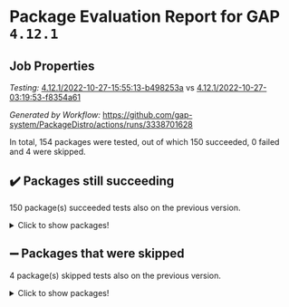 # Package Evaluation Report for GAP `4.12.1`

## Job Properties

*Testing:* [4.12.1/2022-10-27-15:55:13-b498253a](https://github.com/gap-system/PackageDistro/blob/data/reports/4.12.1/2022-10-27-15:55:13-b498253a) vs [4.12.1/2022-10-27-03:19:53-f8354a61](https://github.com/gap-system/PackageDistro/blob/data/reports/4.12.1/2022-10-27-03:19:53-f8354a61)

*Generated by Workflow:* https://github.com/gap-system/PackageDistro/actions/runs/3338701628

In total, 154 packages were tested, out of which 150 succeeded, 0 failed and 4 were skipped.

## :heavy_check_mark: Packages still succeeding

150 package(s) succeeded tests also on the previous version.
<details><summary>Click to show packages!</summary>

- 4ti2interface 2022.09-01 [(success)](https://github.com/gap-system/PackageDistro/actions/runs/3338701628/jobs/5527012498)
- ace 5.6.1 [(success)](https://github.com/gap-system/PackageDistro/actions/runs/3338701628/jobs/5527012700)
- aclib 1.3.2 [(success)](https://github.com/gap-system/PackageDistro/actions/runs/3338701628/jobs/5527012835)
- agt 0.3 [(success)](https://github.com/gap-system/PackageDistro/actions/runs/3338701628/jobs/5527012997)
- alnuth 3.2.1 [(success)](https://github.com/gap-system/PackageDistro/actions/runs/3338701628/jobs/5527013136)
- anupq 3.2.6 [(success)](https://github.com/gap-system/PackageDistro/actions/runs/3338701628/jobs/5527013333)
- atlasrep 2.1.6 [(success)](https://github.com/gap-system/PackageDistro/actions/runs/3338701628/jobs/5527013481)
- autodoc 2022.10.20 [(success)](https://github.com/gap-system/PackageDistro/actions/runs/3338701628/jobs/5527013669)
- automata 1.15 [(success)](https://github.com/gap-system/PackageDistro/actions/runs/3338701628/jobs/5527013852)
- automgrp 1.3.2 [(success)](https://github.com/gap-system/PackageDistro/actions/runs/3338701628/jobs/5527014000)
- autpgrp 1.11 [(success)](https://github.com/gap-system/PackageDistro/actions/runs/3338701628/jobs/5527014151)
- cap 2022.10-08 [(success)](https://github.com/gap-system/PackageDistro/actions/runs/3338701628/jobs/5527014318)
- caratinterface 2.3.4 [(success)](https://github.com/gap-system/PackageDistro/actions/runs/3338701628/jobs/5527014495)
- cddinterface 2022.08.11 [(success)](https://github.com/gap-system/PackageDistro/actions/runs/3338701628/jobs/5527014703)
- circle 1.6.5 [(success)](https://github.com/gap-system/PackageDistro/actions/runs/3338701628/jobs/5527014875)
- classicpres 1.22 [(success)](https://github.com/gap-system/PackageDistro/actions/runs/3338701628/jobs/5527015042)
- cohomolo 1.6.10 [(success)](https://github.com/gap-system/PackageDistro/actions/runs/3338701628/jobs/5527015273)
- congruence 1.2.4 [(success)](https://github.com/gap-system/PackageDistro/actions/runs/3338701628/jobs/5527015449)
- corelg 1.56 [(success)](https://github.com/gap-system/PackageDistro/actions/runs/3338701628/jobs/5527015571)
- crime 1.6 [(success)](https://github.com/gap-system/PackageDistro/actions/runs/3338701628/jobs/5527015747)
- crisp 1.4.5 [(success)](https://github.com/gap-system/PackageDistro/actions/runs/3338701628/jobs/5527015890)
- crypting 0.10.3 [(success)](https://github.com/gap-system/PackageDistro/actions/runs/3338701628/jobs/5527016067)
- cryst 4.1.25 [(success)](https://github.com/gap-system/PackageDistro/actions/runs/3338701628/jobs/5527016267)
- crystcat 1.1.10 [(success)](https://github.com/gap-system/PackageDistro/actions/runs/3338701628/jobs/5527016467)
- ctbllib 1.3.4 [(success)](https://github.com/gap-system/PackageDistro/actions/runs/3338701628/jobs/5527016643)
- cubefree 1.19 [(success)](https://github.com/gap-system/PackageDistro/actions/runs/3338701628/jobs/5527016778)
- curlinterface 2.3.1 [(success)](https://github.com/gap-system/PackageDistro/actions/runs/3338701628/jobs/5527016998)
- cvec 2.7.6 [(success)](https://github.com/gap-system/PackageDistro/actions/runs/3338701628/jobs/5527017169)
- datastructures 0.2.7 [(success)](https://github.com/gap-system/PackageDistro/actions/runs/3338701628/jobs/5527017348)
- deepthought 1.0.6 [(success)](https://github.com/gap-system/PackageDistro/actions/runs/3338701628/jobs/5527017535)
- design 1.7 [(success)](https://github.com/gap-system/PackageDistro/actions/runs/3338701628/jobs/5527017736)
- difsets 2.3.1 [(success)](https://github.com/gap-system/PackageDistro/actions/runs/3338701628/jobs/5527017916)
- digraphs 1.6.0 [(success)](https://github.com/gap-system/PackageDistro/actions/runs/3338701628/jobs/5527018065)
- edim 1.3.6 [(success)](https://github.com/gap-system/PackageDistro/actions/runs/3338701628/jobs/5527018252)
- example 4.3.2 [(success)](https://github.com/gap-system/PackageDistro/actions/runs/3338701628/jobs/5527018397)
- examplesforhomalg 2022.10-01 [(success)](https://github.com/gap-system/PackageDistro/actions/runs/3338701628/jobs/5527018563)
- factint 1.6.3 [(success)](https://github.com/gap-system/PackageDistro/actions/runs/3338701628/jobs/5527018734)
- ferret 1.0.9 [(success)](https://github.com/gap-system/PackageDistro/actions/runs/3338701628/jobs/5527018907)
- fga 1.4.0 [(success)](https://github.com/gap-system/PackageDistro/actions/runs/3338701628/jobs/5527019081)
- fining 1.5.1 [(success)](https://github.com/gap-system/PackageDistro/actions/runs/3338701628/jobs/5527019245)
- float 1.0.3 [(success)](https://github.com/gap-system/PackageDistro/actions/runs/3338701628/jobs/5527019414)
- format 1.4.3 [(success)](https://github.com/gap-system/PackageDistro/actions/runs/3338701628/jobs/5527019567)
- forms 1.2.9 [(success)](https://github.com/gap-system/PackageDistro/actions/runs/3338701628/jobs/5527019747)
- fplsa 1.2.5 [(success)](https://github.com/gap-system/PackageDistro/actions/runs/3338701628/jobs/5527019952)
- fr 2.4.11 [(success)](https://github.com/gap-system/PackageDistro/actions/runs/3338701628/jobs/5527020112)
- francy 1.2.5 [(success)](https://github.com/gap-system/PackageDistro/actions/runs/3338701628/jobs/5527020300)
- fwtree 1.3 [(success)](https://github.com/gap-system/PackageDistro/actions/runs/3338701628/jobs/5527020485)
- gapdoc 1.6.6 [(success)](https://github.com/gap-system/PackageDistro/actions/runs/3338701628/jobs/5527020645)
- gauss 2022.10-01 [(success)](https://github.com/gap-system/PackageDistro/actions/runs/3338701628/jobs/5527020778)
- gaussforhomalg 2022.08-03 [(success)](https://github.com/gap-system/PackageDistro/actions/runs/3338701628/jobs/5527020927)
- gbnp 1.0.5 [(success)](https://github.com/gap-system/PackageDistro/actions/runs/3338701628/jobs/5527021092)
- generalizedmorphismsforcap 2022.09-01 [(success)](https://github.com/gap-system/PackageDistro/actions/runs/3338701628/jobs/5527021217)
- genss 1.6.8 [(success)](https://github.com/gap-system/PackageDistro/actions/runs/3338701628/jobs/5527021320)
- gradedmodules 2022.09-02 [(success)](https://github.com/gap-system/PackageDistro/actions/runs/3338701628/jobs/5527021455)
- gradedringforhomalg 2022.10-01 [(success)](https://github.com/gap-system/PackageDistro/actions/runs/3338701628/jobs/5527021608)
- grape 4.8.5 [(success)](https://github.com/gap-system/PackageDistro/actions/runs/3338701628/jobs/5527021755)
- groupoids 1.71 [(success)](https://github.com/gap-system/PackageDistro/actions/runs/3338701628/jobs/5527021920)
- grpconst 2.6.2 [(success)](https://github.com/gap-system/PackageDistro/actions/runs/3338701628/jobs/5527022060)
- guarana 0.96.3 [(success)](https://github.com/gap-system/PackageDistro/actions/runs/3338701628/jobs/5527022198)
- guava 3.17 [(success)](https://github.com/gap-system/PackageDistro/actions/runs/3338701628/jobs/5527022352)
- hap 1.47 [(success)](https://github.com/gap-system/PackageDistro/actions/runs/3338701628/jobs/5527022502)
- hapcryst 0.1.15 [(success)](https://github.com/gap-system/PackageDistro/actions/runs/3338701628/jobs/5527022669)
- hecke 1.5.3 [(success)](https://github.com/gap-system/PackageDistro/actions/runs/3338701628/jobs/5527022831)
- help 3.5 [(success)](https://github.com/gap-system/PackageDistro/actions/runs/3338701628/jobs/5527023025)
- homalg 2022.08-04 [(success)](https://github.com/gap-system/PackageDistro/actions/runs/3338701628/jobs/5527023217)
- homalgtocas 2022.10-01 [(success)](https://github.com/gap-system/PackageDistro/actions/runs/3338701628/jobs/5527023411)
- idrel 2.44 [(success)](https://github.com/gap-system/PackageDistro/actions/runs/3338701628/jobs/5527023572)
- images 1.3.1 [(success)](https://github.com/gap-system/PackageDistro/actions/runs/3338701628/jobs/5527023728)
- intpic 0.3.0 [(success)](https://github.com/gap-system/PackageDistro/actions/runs/3338701628/jobs/5527023901)
- io 4.8.0 [(success)](https://github.com/gap-system/PackageDistro/actions/runs/3338701628/jobs/5527024086)
- io_forhomalg 2022.09-01 [(success)](https://github.com/gap-system/PackageDistro/actions/runs/3338701628/jobs/5527024287)
- irredsol 1.4.3 [(success)](https://github.com/gap-system/PackageDistro/actions/runs/3338701628/jobs/5527024471)
- json 2.1.1 [(success)](https://github.com/gap-system/PackageDistro/actions/runs/3338701628/jobs/5527024647)
- jupyterkernel 1.4.1 [(success)](https://github.com/gap-system/PackageDistro/actions/runs/3338701628/jobs/5527024844)
- jupyterviz 1.5.6 [(success)](https://github.com/gap-system/PackageDistro/actions/runs/3338701628/jobs/5527025054)
- kan 1.34 [(success)](https://github.com/gap-system/PackageDistro/actions/runs/3338701628/jobs/5527025242)
- kbmag 1.5.10 [(success)](https://github.com/gap-system/PackageDistro/actions/runs/3338701628/jobs/5527025401)
- laguna 3.9.5 [(success)](https://github.com/gap-system/PackageDistro/actions/runs/3338701628/jobs/5527025544)
- liealgdb 2.2.1 [(success)](https://github.com/gap-system/PackageDistro/actions/runs/3338701628/jobs/5527025691)
- liepring 2.8 [(success)](https://github.com/gap-system/PackageDistro/actions/runs/3338701628/jobs/5527025850)
- liering 2.4.2 [(success)](https://github.com/gap-system/PackageDistro/actions/runs/3338701628/jobs/5527026028)
- linearalgebraforcap 2022.10-04 [(success)](https://github.com/gap-system/PackageDistro/actions/runs/3338701628/jobs/5527026179)
- localizeringforhomalg 2022.09-01 [(success)](https://github.com/gap-system/PackageDistro/actions/runs/3338701628/jobs/5527026360)
- loops 3.4.2 [(success)](https://github.com/gap-system/PackageDistro/actions/runs/3338701628/jobs/5527026532)
- lpres 1.0.3 [(success)](https://github.com/gap-system/PackageDistro/actions/runs/3338701628/jobs/5527026706)
- majoranaalgebras 1.5 [(success)](https://github.com/gap-system/PackageDistro/actions/runs/3338701628/jobs/5527026884)
- mapclass 1.4.6 [(success)](https://github.com/gap-system/PackageDistro/actions/runs/3338701628/jobs/5527027075)
- matgrp 0.70 [(success)](https://github.com/gap-system/PackageDistro/actions/runs/3338701628/jobs/5527027269)
- matricesforhomalg 2022.10-06 [(success)](https://github.com/gap-system/PackageDistro/actions/runs/3338701628/jobs/5527027434)
- modisom 2.5.3 [(success)](https://github.com/gap-system/PackageDistro/actions/runs/3338701628/jobs/5527027616)
- modulepresentationsforcap 2022.10-04 [(success)](https://github.com/gap-system/PackageDistro/actions/runs/3338701628/jobs/5527027761)
- modules 2022.09-01 [(success)](https://github.com/gap-system/PackageDistro/actions/runs/3338701628/jobs/5527027932)
- monoidalcategories 2022.10-01 [(success)](https://github.com/gap-system/PackageDistro/actions/runs/3338701628/jobs/5527028138)
- nconvex 2022.09-01 [(success)](https://github.com/gap-system/PackageDistro/actions/runs/3338701628/jobs/5527028297)
- nilmat 1.4.2 [(success)](https://github.com/gap-system/PackageDistro/actions/runs/3338701628/jobs/5527028430)
- nock 1.5 [(success)](https://github.com/gap-system/PackageDistro/actions/runs/3338701628/jobs/5527028606)
- normalizinterface 1.3.4 [(success)](https://github.com/gap-system/PackageDistro/actions/runs/3338701628/jobs/5527028807)
- nq 2.5.9 [(success)](https://github.com/gap-system/PackageDistro/actions/runs/3338701628/jobs/5527028952)
- numericalsgps 1.3.1 [(success)](https://github.com/gap-system/PackageDistro/actions/runs/3338701628/jobs/5527029130)
- openmath 11.5.1 [(success)](https://github.com/gap-system/PackageDistro/actions/runs/3338701628/jobs/5527029292)
- orb 4.9.0 [(success)](https://github.com/gap-system/PackageDistro/actions/runs/3338701628/jobs/5527029436)
- packagemanager 1.3.2 [(success)](https://github.com/gap-system/PackageDistro/actions/runs/3338701628/jobs/5527029586)
- patternclass 2.4.3 [(success)](https://github.com/gap-system/PackageDistro/actions/runs/3338701628/jobs/5527029727)
- permut 2.0.4 [(success)](https://github.com/gap-system/PackageDistro/actions/runs/3338701628/jobs/5527029860)
- polenta 1.3.10 [(success)](https://github.com/gap-system/PackageDistro/actions/runs/3338701628/jobs/5527029952)
- polymaking 0.8.6 [(success)](https://github.com/gap-system/PackageDistro/actions/runs/3338701628/jobs/5527030075)
- primgrp 3.4.2 [(success)](https://github.com/gap-system/PackageDistro/actions/runs/3338701628/jobs/5527030212)
- profiling 2.5.1 [(success)](https://github.com/gap-system/PackageDistro/actions/runs/3338701628/jobs/5527030323)
- qpa 1.34 [(success)](https://github.com/gap-system/PackageDistro/actions/runs/3338701628/jobs/5527030474)
- quagroup 1.8.3 [(success)](https://github.com/gap-system/PackageDistro/actions/runs/3338701628/jobs/5527030611)
- radiroot 2.9 [(success)](https://github.com/gap-system/PackageDistro/actions/runs/3338701628/jobs/5527030700)
- rcwa 4.7.0 [(success)](https://github.com/gap-system/PackageDistro/actions/runs/3338701628/jobs/5527030818)
- rds 1.8 [(success)](https://github.com/gap-system/PackageDistro/actions/runs/3338701628/jobs/5527030957)
- recog 1.4.2 [(success)](https://github.com/gap-system/PackageDistro/actions/runs/3338701628/jobs/5527031081)
- repndecomp 1.2.1 [(success)](https://github.com/gap-system/PackageDistro/actions/runs/3338701628/jobs/5527031218)
- repsn 3.1.0 [(success)](https://github.com/gap-system/PackageDistro/actions/runs/3338701628/jobs/5527031336)
- resclasses 4.7.3 [(success)](https://github.com/gap-system/PackageDistro/actions/runs/3338701628/jobs/5527031460)
- ringsforhomalg 2022.10-02 [(success)](https://github.com/gap-system/PackageDistro/actions/runs/3338701628/jobs/5527031585)
- sco 2022.09-01 [(success)](https://github.com/gap-system/PackageDistro/actions/runs/3338701628/jobs/5527031701)
- scscp 2.3.1 [(success)](https://github.com/gap-system/PackageDistro/actions/runs/3338701628/jobs/5527031827)
- semigroups 5.0.2 [(success)](https://github.com/gap-system/PackageDistro/actions/runs/3338701628/jobs/5527031942)
- sglppow 2.2 [(success)](https://github.com/gap-system/PackageDistro/actions/runs/3338701628/jobs/5527032062)
- sgpviz 0.999.5 [(success)](https://github.com/gap-system/PackageDistro/actions/runs/3338701628/jobs/5527032182)
- simpcomp 2.1.14 [(success)](https://github.com/gap-system/PackageDistro/actions/runs/3338701628/jobs/5527032325)
- singular 2022.09.23 [(success)](https://github.com/gap-system/PackageDistro/actions/runs/3338701628/jobs/5527032518)
- sla 1.5.3 [(success)](https://github.com/gap-system/PackageDistro/actions/runs/3338701628/jobs/5527032654)
- smallgrp 1.5 [(success)](https://github.com/gap-system/PackageDistro/actions/runs/3338701628/jobs/5527032819)
- smallsemi 0.6.13 [(success)](https://github.com/gap-system/PackageDistro/actions/runs/3338701628/jobs/5527032952)
- sonata 2.9.5 [(success)](https://github.com/gap-system/PackageDistro/actions/runs/3338701628/jobs/5527033122)
- sophus 1.27 [(success)](https://github.com/gap-system/PackageDistro/actions/runs/3338701628/jobs/5527033245)
- spinsym 1.5.2 [(success)](https://github.com/gap-system/PackageDistro/actions/runs/3338701628/jobs/5527033390)
- standardff 0.9.4 [(success)](https://github.com/gap-system/PackageDistro/actions/runs/3338701628/jobs/5527033550)
- symbcompcc 1.3.2 [(success)](https://github.com/gap-system/PackageDistro/actions/runs/3338701628/jobs/5527033747)
- thelma 1.3 [(success)](https://github.com/gap-system/PackageDistro/actions/runs/3338701628/jobs/5527033941)
- tomlib 1.2.9 [(success)](https://github.com/gap-system/PackageDistro/actions/runs/3338701628/jobs/5527034150)
- toolsforhomalg 2022.09-08 [(success)](https://github.com/gap-system/PackageDistro/actions/runs/3338701628/jobs/5527034326)
- toric 1.9.5 [(success)](https://github.com/gap-system/PackageDistro/actions/runs/3338701628/jobs/5527034564)
- toricvarieties 2022.07.13 [(success)](https://github.com/gap-system/PackageDistro/actions/runs/3338701628/jobs/5527034700)
- transgrp 3.6.3 [(success)](https://github.com/gap-system/PackageDistro/actions/runs/3338701628/jobs/5527034818)
- ugaly 4.0.3 [(success)](https://github.com/gap-system/PackageDistro/actions/runs/3338701628/jobs/5527034962)
- unipot 1.5 [(success)](https://github.com/gap-system/PackageDistro/actions/runs/3338701628/jobs/5527035110)
- unitlib 4.1.0 [(success)](https://github.com/gap-system/PackageDistro/actions/runs/3338701628/jobs/5527035299)
- utils 0.77 [(success)](https://github.com/gap-system/PackageDistro/actions/runs/3338701628/jobs/5527035507)
- uuid 0.7 [(success)](https://github.com/gap-system/PackageDistro/actions/runs/3338701628/jobs/5527035727)
- walrus 0.9991 [(success)](https://github.com/gap-system/PackageDistro/actions/runs/3338701628/jobs/5527035910)
- wedderga 4.10.2 [(success)](https://github.com/gap-system/PackageDistro/actions/runs/3338701628/jobs/5527036136)
- xmod 2.88 [(success)](https://github.com/gap-system/PackageDistro/actions/runs/3338701628/jobs/5527036302)
- xmodalg 1.22 [(success)](https://github.com/gap-system/PackageDistro/actions/runs/3338701628/jobs/5527036453)
- yangbaxter 0.10.1 [(success)](https://github.com/gap-system/PackageDistro/actions/runs/3338701628/jobs/5527036659)
- zeromqinterface 0.14 [(success)](https://github.com/gap-system/PackageDistro/actions/runs/3338701628/jobs/5527036832)
</details>

## :heavy_minus_sign: Packages that were skipped

4 package(s) skipped tests also on the previous version.
<details><summary>Click to show packages!</summary>

- browse 1.8.18 [(skipped)](https://github.com/gap-system/PackageDistro/actions/runs/3338701628/jobs/5526707024)
- itc 1.5.1 [(skipped)](https://github.com/gap-system/PackageDistro/actions/runs/3338701628/jobs/5526707024)
- polycyclic 2.16 [(skipped)](https://github.com/gap-system/PackageDistro/actions/runs/3338701628/jobs/5526707024)
- xgap 4.31 [(skipped)](https://github.com/gap-system/PackageDistro/actions/runs/3338701628/jobs/5526707024)
</details>

